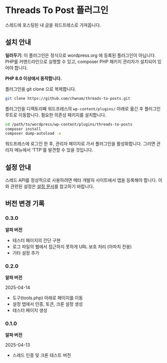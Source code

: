 # Threads To Post 플러그인

스레드에 포스팅된 내 글을 워드프레스로 가져옵니다.

## 설치 안내

**일러두기**: 이 플러그인은 정식으로 wordpress.org 에 등록된 플러그인이 아닙니다. PHP를 커맨드라인으로 실행할 수 있고,
composer PHP 패키지 관리자가 설치되어 있어야 합니다.

**PHP 8.0 이상에서 동작합니다.**

플러그인을 git clone 으로 복제합니다.

```bash
git clone https://github.com/chwnam/threads-to-posts.git
```

플러그인을 디렉토리째 워드프레스의 `wp-content/plugins/` 아래로 옮긴 후 플러그인 루트로 이동합니다.
필요한 의존성 패키지를 설치합니다.

```bash
cd /path/to/wordpress/wp-content/plugins/threads-to-posts
composer install
composer dump-autoload -a
```

워드프레스에 로그인 한 후, 관리자 페이지로 가서 플러그인을 활성화합니다.
그러면 관리자 메뉴에서 'TTP'를 발견할 수 있을 것입니다.

## 설정 안내

스레드 API를 정상적으로 사용하려면 메타 개발자 사이트에서 앱을 등록해야 합니다.
이와 관련된 설정은 [설정 문서](./doc/how-to-setup.md)를 참고하기 바랍니다.

## 버전 변경 기록

### 0.3.0

**알파 버전**

- 테스터 페이지의 간단 구현
- 로그 파일의 웹에서 접근하지 못하게 URL 보호 처리 (아파치 전용)
- 기타 설정 추가

### 0.2.0

**알파 버전**

2025-04-14

- 도구(tools.php) 아래로 페이지를 이동
- 설정 탭에서 인증, 토큰, 크론 설정 생성
- 테스터 페이지 생성

### 0.1.0

**알파 버전**

2025-04-13

- 스레드 인증 및 크론 테스트 버전
